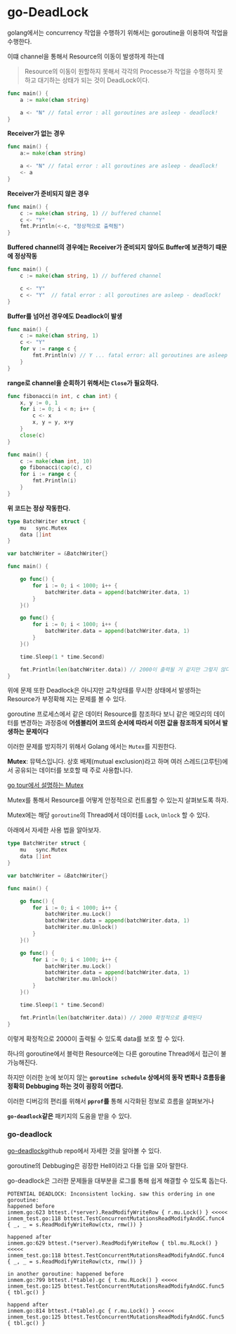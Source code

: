 # go-DeadLock

golang에서는 concurrency 작업을 수행하기 위해서는 goroutine을 이용하여 작업을 수행한다.

이떄 channel을 통해서 Resource의 이동이 발생하게 하는데

> Resource의 이동이 원할하지 못해서 각각의 Processe가 작업을 수행하지 못하고 대기하는 상태가 되는 것이 DeadLock이다.

```go
func main() {
    a := make(chan string)

    a <- "N" // fatal error : all goroutines are asleep - deadlock!
}
```

**Receiver가 없는 경우**

```go
func main() {
    a:= make(chan string)

    a <- "N" // fatal error : all goroutines are asleep - deadlock!
    <- a 
}
```

**Receiver가 준비되지 않은 경우**

```go
func main() {
    c := make(chan string, 1) // buffered channel
    c <- "Y"
    fmt.Println(<-c, "정상적으로 출력됨") 
}
```

**Buffered channel의 경우에는 Receiver가 준비되지 않아도 Buffer에 보관하기 때문에 정상작동**

```go
func main() {
    c := make(chan string, 1) // buffered channel 

    c <- "Y"
    c <- "Y"  // fatal error : all goroutines are asleep - deadlock!
}
```

**Buffer를 넘어선 경우에도 Deadlock이 발생**

```go
func main() {
    c := make(chan string, 1)
    c <- "Y"
    for v := range c {
        fmt.Println(v) // Y ... fatal error: all goroutines are asleep - deadlock!
    }
}
```

**range로 channel을 순회하기 위해서는 `Close`가 필요하다.**

```go
func fibonacci(n int, c chan int) {
	x, y := 0, 1
	for i := 0; i < n; i++ {
		c <- x
		x, y = y, x+y
	}
	close(c)
}

func main() {
	c := make(chan int, 10)
	go fibonacci(cap(c), c)
	for i := range c {
		fmt.Println(i)
	}
}
```

**위 코드는 정상 작동한다.**

```go
type BatchWriter struct {
	mu   sync.Mutex
	data []int
}

var batchWriter = &BatchWriter{}

func main() {

	go func() {
		for i := 0; i < 1000; i++ {
			batchWriter.data = append(batchWriter.data, 1)
		}
	}()

	go func() {
		for i := 0; i < 1000; i++ {
			batchWriter.data = append(batchWriter.data, 1) 
		}
	}()

	time.Sleep(1 * time.Second)

	fmt.Println(len(batchWriter.data)) // 2000이 출력될 거 같지만 그렇지 않다. 정확한 출력이 나오지 않을때가 많다
}
```

위에 문제 또한 Deadlock은 아니지만 교착상태를 무시한 상태에서 발생하는 Resource가 부정확해 지는 문제를 볼 수 있다.

goroutine 프로세스에서 같은 데이터 Resource를 참조하다 보니 같은 메모리의 데이터를 변경하는 과정중에 **어셈블리어 코드의 순서에 따라서 이전 값을 참조하게 되어서 발생하는 문제이다**


이러한 문제를 방지하기 위해서 Golang 에서는 `Mutex`를 지원한다.

**Mutex**: 뮤텍스입니다. 상호 배제(mutual exclusion)라고 하며 여러 스레드(고루틴)에서 공유되는 데이터를 보호할 때 주로 사용합니다.

[go tour에서 설명하는 Mutex](https://go-tour-ko.appspot.com/concurrency/9)


Mutex를 통해서 Resource를 어떻게 안정적으로 컨트롤할 수 있는지 살펴보도록 하자.

Mutex에는 해당 `goroutine`의 Thread에서 데이터를 `Lock`, `Unlock` 할 수 있다.

아래에서 자세한 사용 법을 알아보자.

```go
type BatchWriter struct {
	mu   sync.Mutex
	data []int
}

var batchWriter = &BatchWriter{}

func main() {

	go func() {
		for i := 0; i < 1000; i++ {
            batchWriter.mu.Lock()
			batchWriter.data = append(batchWriter.data, 1)
            batchWriter.mu.Unlock()
		}
	}()

	go func() {
		for i := 0; i < 1000; i++ {
            batchWriter.mu.Lock()
			batchWriter.data = append(batchWriter.data, 1) 
			batchWriter.mu.Unlock()
		}
	}()

	time.Sleep(1 * time.Second)

	fmt.Println(len(batchWriter.data)) // 2000 확정적으로 출력된다
}
```

이렇게 확정적으로 2000이 출력될 수 있도록 data를 보호 할 수 있다.

하나의 goroutine에서 블럭한 Resource에는 다른 goroutine Thread에서 접근이 불가능해진다.

하지만 이러한 눈에 보이지 않는 **`goroutine schedule` 상에서의 동작 변화나 흐름등을 정확히 Debbuging 하는 것이 굉장히 어렵다.**

이러한 디버깅의 편리를 위해서 **`pprof`를** 통해 시각화된 정보로 흐름을 살펴보거나

**`go-deadlock`같은** 패키지의 도움을 받을 수 있다.

### go-deadlock

[go-deadlock](https://github.com/sasha-s/go-deadlock)github repo에서 자세한 것을 알아볼 수 있다.

goroutine의 Debbuging은 굉장한 Hell이라고 다들 입을 모아 말한다.

go-deadlock은 그러한 문제들을 대부분을 로그를 통해 쉽게 해결할 수 있도록 돕는다.

```
POTENTIAL DEADLOCK: Inconsistent locking. saw this ordering in one goroutine:
happened before
inmem.go:623 bttest.(*server).ReadModifyWriteRow { r.mu.Lock() } <<<<<
inmem_test.go:118 bttest.TestConcurrentMutationsReadModifyAndGC.func4 { _, _ = s.ReadModifyWriteRow(ctx, rmw()) }

happened after
inmem.go:629 bttest.(*server).ReadModifyWriteRow { tbl.mu.RLock() } <<<<<
inmem_test.go:118 bttest.TestConcurrentMutationsReadModifyAndGC.func4 { _, _ = s.ReadModifyWriteRow(ctx, rmw()) }

in another goroutine: happened before
inmem.go:799 bttest.(*table).gc { t.mu.RLock() } <<<<<
inmem_test.go:125 bttest.TestConcurrentMutationsReadModifyAndGC.func5 { tbl.gc() }

happend after
inmem.go:814 bttest.(*table).gc { r.mu.Lock() } <<<<<
inmem_test.go:125 bttest.TestConcurrentMutationsReadModifyAndGC.func5 { tbl.gc() }
```